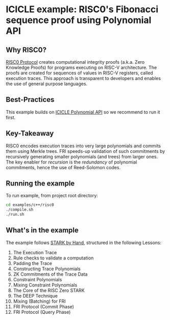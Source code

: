 # ICICLE example: RISC0's Fibonacci sequence proof using Polynomial API

## Why RISC0?

[RISC0 Protocol](https://www.risczero.com/) creates computational integrity proofs (a.k.a. Zero Knowledge Proofs) for programs executing on RISC-V architecture.
The proofs are created for sequences of values in RISC-V registers, called execution traces.
This approach is transparent to developers and enables the use of general purpose languages.

## Best-Practices

This example builds on [ICICLE Polynomial API](../polynomial-api/README.md) so we recommend to run it first.

## Key-Takeaway

RISC0 encodes execution traces into very large polynomials and commits them using Merkle trees.
FRI speeds-up validation of such commitments by recursively generating smaller polynomials (and trees) from larger ones.
The key enabler for *recursion* is the *redundancy* of polynomial commitments, hence the use of Reed-Solomon codes.

## Running the example

To run example, from project root directory:

```sh
cd examples/c++/risc0
./compile.sh
./run.sh
```

## What's in the example

The example follows [STARK by Hand](https://dev.risczero.com/proof-system/stark-by-hand), structured in the following Lessons:

1. The Execution Trace
2. Rule checks to validate a computation
3. Padding the Trace
4. Constructing Trace Polynomials
5. ZK Commitments of the Trace Data
6. Constraint Polynomials
7. Mixing Constraint Polynomials
8. The Core of the RISC Zero STARK
9. The DEEP Technique
10. Mixing (Batching) for FRI
11. FRI Protocol (Commit Phase)
12. FRI Protocol (Query Phase)
